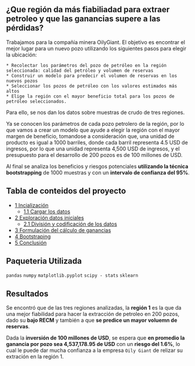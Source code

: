 ## ¿Que región da más fiabiliadad para extraer petroleo y que las ganancias supere a las pérdidas?

Trabajamos para la compañía minera OilyGiant. El objetivo es encontrar el mejor lugar para un nuevo pozo utilizando los siguientes pasos para elegir la ubicación:

    * Recolectar los parámetros del pozo de petróleo en la región seleccionada: calidad del petróleo y volumen de reservas
    * Construir un modelo para predecir el volumen de reservas en los nuevos pozos
    * Seleccionar los pozos de petróleo con los valores estimados más altos
    * Elige la región con el mayor beneficio total para los pozos de petróleo seleccionados.
    
Para ello, se nos dan los datos sobre muestras de crudo de tres regiones. 

Ya se conocen los parámetros de cada pozo petrolero de la región, por lo que vamos a crear un modelo que ayude a elegir la región con el mayor margen de beneficio, tomandose a consideración que, una unidad de producto es igual a 1000 barriles, donde cada barril representa 4.5 USD de ingresos, por lo que una unidad representa 4,500 USD de ingresos, y el presupuesto para el desarrollo de 200 pozos es de 100 millones de USD.

Al final se analiza los beneficios y riesgos potenciales **utilizando la técnica bootstrapping** de 1000 muestras y con un **intervalo de confianza del 95%**.

## Tabla de conteidos del proyecto

* [1 Incialización](#Capítulo_1)
    * [1.1 Cargar los datos](#Sección_1_1)
* [2 Exploración datos iniciales](#Capítulo_2)
    * [2.1 División y codificación de los datos](#Sección_2_1)
* [3 Formulación del cálculo de ganancias](#Capítulo_3)
* [4 Bootstraping](#Capítulo_4)
* [5 Conclusión](#Capítulo_5)


## Paqueteria Utilizada

`pandas`
`numpy`
`matplotlib.pyplot`
`scipy - stats` 
`sklearn` 

## Resultados
Se encontró que de las tres regiones analizadas, la **región 1** es la que da una mejor fiabilidad para hacer la extracción de petroleo en 200 pozos, dado su **bajo RECM** y también a que **se predice un mayor voluemn de reservas**.

Dada la **inversión de 100 millones de USD**, se espera que **en promedio la ganancia por pozo sea 4,537,178.95 de USD** con un **riesgo del 1.6%**, lo cual le puede dar mucha confianza a la empresa `Oily Giant` de relizar su extración en la región 1. 


